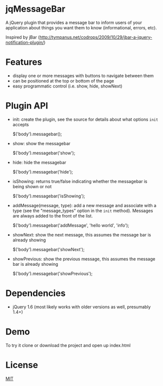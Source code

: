 jqMessageBar
============

A jQuery plugin that provides a message bar to inform users of your application
about things you want them to know (informational, errors, etc).

Inspired by jBar (http://tympanus.net/codrops/2009/10/29/jbar-a-jquery-notification-plugin/)

Features
========

* display one or more messages with buttons to navigate between them
* can be positioned at the top or bottom of the page
* easy programmatic control (i.e. show, hide, showNext)

Plugin API
==========


* init: create the plugin, see the source for details about what options `init` accepts

    $('body').messagebar();

* show: show the messagebar

    $('body').messagebar('show');

* hide: hide the messagebar

    $('body').messagebar('hide');

* isShowing: returns true/false indicating whether the messagebar is being shown or not

    $('body').messagebar('isShowing');

* addMessage(message, type): add a new message and associate with a type (see the "message_types" option in the `init` method). Messages are always added to the front of the list.

    $('body').messagebar('addMessage', 'hello world', 'info');

* showNext: show the next message, this assumes the message bar is already showing

    $('body').messagebar('showNext');

* showPrevious: show the previous message, this assumes the message bar is already showing

    $('body').messagebar('showPrevious');

Dependencies
============

* jQuery 1.6 (most likely works with older versions as well, presumably 1.4+)

Demo
====

To try it clone or download the project and open up index.html

License
=======

[MIT](http://en.wikipedia.org/wiki/MIT_License)